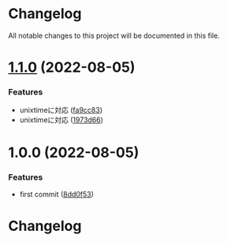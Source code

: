 # Changelog

All notable changes to this project will be documented in this file.

# [1.1.0](https://github.com/hacomono/terraform-time-converter/compare/v1.0.0...v1.1.0) (2022-08-05)


### Features

* unixtimeに対応 ([fa9cc83](https://github.com/hacomono/terraform-time-converter/commit/fa9cc83db0f952ec8a0f1d697e027c9511d6eb1b))
* unixtimeに対応 ([1973d66](https://github.com/hacomono/terraform-time-converter/commit/1973d66cb59a8900eec48fca8be1f3ca1e7442ce))

# 1.0.0 (2022-08-05)


### Features

* first commit ([8dd0f53](https://github.com/hacomono/terraform-time-converter/commit/8dd0f536b6e3965589474a7e28566552826bd6bc))

# Changelog
